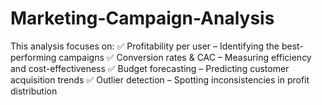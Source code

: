 # Marketing-Campaign-Analysis
 This analysis focuses on: ✅ Profitability per user – Identifying the best-performing campaigns ✅ Conversion rates &amp; CAC – Measuring efficiency and cost-effectiveness ✅ Budget forecasting – Predicting customer acquisition trends ✅ Outlier detection – Spotting inconsistencies in profit distribution
